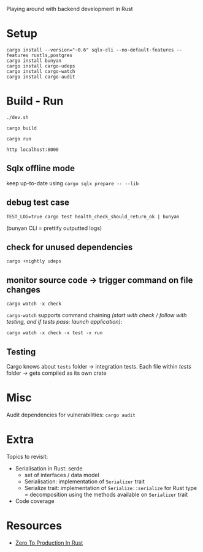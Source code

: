 Playing around with backend development in Rust

# Setup

```
cargo install --version="~0.6" sqlx-cli --no-default-features --features rustls,postgres
cargo install bunyan
cargo install cargo-udeps
cargo install cargo-watch
cargo install cargo-audit
```


# Build - Run

```
./dev.sh

cargo build

cargo run

http localhost:8000

```

## Sqlx offline mode

keep up-to-date using `cargo sqlx prepare -- --lib`  

## debug test case

```
TEST_LOG=true cargo test health_check_should_return_ok | bunyan
```
(bunyan CLI = prettify outputted logs)

## check for unused dependencies

```
cargo +nightly udeps
```

## monitor source code -> trigger command on file changes

```
cargo watch -x check
```

`cargo-watch` supports command chaining *(start with check / follow with testing, and if tests pass: launch application)*:

```
cargo watch -x check -x test -x run
```

## Testing

Cargo knows about `tests` folder -> integration tests.
Each file within _tests_ folder -> gets compiled as its own crate

# Misc

Audit dependencies for vulnerabilities: `cargo audit`

# Extra

Topics to revisit:

- Serialisation in Rust: serde
  - set of interfaces / data model
  - Serialisation: implementation of `Serializer` trait
  - Serialize trait: implementation of `Serialize::serialize` for Rust type = decomposition using the methods available on `Serializer` trait
- Code coverage

# Resources

- [Zero To Production In Rust](https://www.zero2prod.com/)
